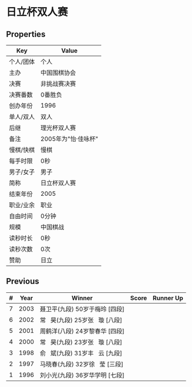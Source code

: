 # 日立杯双人赛

## Properties

| Key | Value |
| --- | ----- |
| 个人/团体 | 个人 |
| 主办 | 中国围棋协会 |
| 决赛 | 非挑战赛决赛 |
| 决赛番数 | 0番胜负 |
| 创办年份 | 1996 |
| 单人/双人 | 双人 |
| 后继 | 理光杯双人赛 |
| 备注 | 2005年为"怡·佳咏杯" |
| 慢棋/快棋 | 慢棋 |
| 每手时限 | 0秒 |
| 男子/女子 | 男子 |
| 简称 | 日立杯双人赛 |
| 结束年份 | 2005 |
| 职业/业余 | 职业 |
| 自由时间 | 0分钟 |
| 规模 | 中国棋战 |
| 读秒时长 | 0秒 |
| 读秒次数 | 0次 |
| 赞助 | 日立 |

## Previous

| # | Year | Winner | Score | Runner Up |
| --- | --- | --- | --- | --- |
| 7 | 2003 | 聂卫平(九段) 50岁于梅玲 [四段] |  |  |
| 6 | 2002 | 常   昊(九段) 25岁张   璇 [八段] |  |  |
| 5 | 2001 | 周鹤洋(八段) 24岁黎春华 [四段] |  |  |
| 4 | 2000 | 常   昊(九段) 23岁张   璇 [八段] |  |  |
| 3 | 1998 | 俞   斌(九段) 31岁丰   云 [九段] |  |  |
| 2 | 1997 | 马晓春(九段) 32岁徐   莹 [三段] |  |  |
| 1 | 1996 | 刘小光(九段) 36岁华学明 [七段] |  |  |

